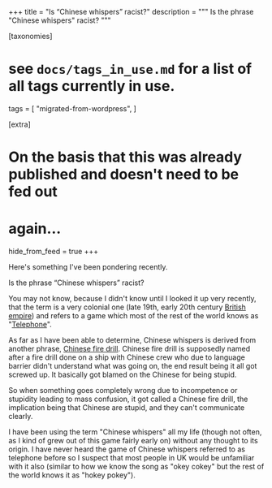+++
title = "Is “Chinese whispers” racist?"
description = """
Is the phrase "Chinese whispers" racist?
"""

[taxonomies]
# see `docs/tags_in_use.md` for a list of all tags currently in use.
tags = [
    "migrated-from-wordpress",
]

[extra]
# On the basis that this was already published and doesn't need to be fed out
# again…
hide_from_feed = true
+++

Here's something I've been pondering recently.

Is the phrase “Chinese whispers” racist?

You may not know, because I didn't know until I looked it up very recently,
that the term is a very colonial one (late 19th, early 20th century
[British empire](http://en.wikipedia.org/wiki/British_empire "Wikipedia: British empire"))
and refers to a game which most of the rest of the world knows as
"[Telephone](http://en.wikipedia.org/wiki/Telephone_%28game%29 "Wikipedia: Telephone (game)")".

As far as I have been able to determine, Chinese whispers is derived from
another phrase,
[Chinese fire drill](http://en.wikipedia.org/wiki/Chinese_firedrill "Wikipedia: Chinese fire drill").
Chinese fire drill is supposedly named after a fire drill done on a ship with
Chinese crew who due to language barrier didn't understand what was going on,
the end result being it all got screwed up. It basically got blamed on the
Chinese for being stupid.

So when something goes completely wrong due to incompetence or stupidity
leading to mass confusion, it got called a Chinese fire drill, the implication
being that Chinese are stupid, and they can't communicate clearly.

I have been using the term "Chinese whispers" all my life (though not often,
as I kind of grew out of this game fairly early on) without any thought to its
origin. I have never heard the game of Chinese whispers referred to as
telephone before so I suspect that most people in UK would be unfamiliar with
it also (similar to how we know the song as "okey cokey" but the rest of the
world knows it as "hokey pokey").

